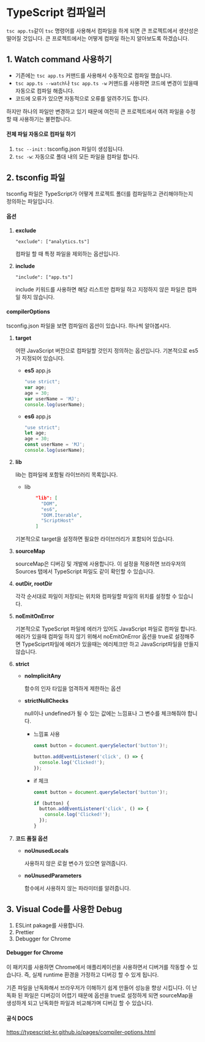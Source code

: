 # TypeScript 컴파일러

`tsc app.ts`같이 `tsc` 명령어를 사용해서 컴파일을 하게 되면 큰 프로젝트에서 생산성은 떨어질 것입니다. 큰 프로젝트에서는 어떻게 컴파일 하는지 알아보도록 하겠습니다.

## 1. Watch command 사용하기

* 기존에는 `tsc app.ts` 커맨드를 사용해서 수동적으로 컴파일 했습니다.
* `tsc app.ts --watch`나 `tsc app.ts -w` 커맨드를 사용하면 코드에 변경이 있을때 자동으로 컴파일 해줍니다.
* 코드에 오류가 있으면 자동적으로 오류를 알려주기도 합니다.

하지만 하나의 파일만 변경하고 있기 때문에 여전히 큰 프로젝트에서 여려 파일을 수정할 때 사용하기는 불편합니다.

#### 전체 파일 자동으로 컴파일 하기

1. `tsc --init` : tsconfig.json 파일이 생성됩니다.
2. `tsc -w`: 자동으로 폴대 내의 모든 파일을 컴파일 합니다.

## 2. tsconfig 파일

tsconfig 파일은 TypeScript가 어떻게 프로젝트 폴더를 컴파일하고 관리해야하는지 정의하는 파일입니다.

#### 옵션

1. **exclude**

   `"exclude": ["analytics.ts"]`

   컴파일 할 때 특정 파일을 제외하는 옵션입니다.

2. **include**

   `"include": ["app.ts"]`

   include 키워드를 사용하면 해당 리스트만 컴파일 하고 지정하지 않은 파일은 컴파일 하지 않습니다.

#### compilerOptions

tsconfig.json 파일을 보면 컴파일러 옵션이 있습니다. 하나씩 알아봅시다.

1. **target**

   어떤 JavaScript 버전으로 컴파일할 것인지 정의하는 옵션입니다. 기본적으로 es5가 지정되어 있습니다.

   * **es5** app.js

     ```javascript
     "use strict";
     var age;
     age = 30;
     var userName = 'MJ';
     console.log(userName);
     
     ```

   * **es6** app.js

     ```javascript
     "use strict";
     let age;
     age = 30;
     const userName = 'MJ';
     console.log(userName);
     
     ```

2. **lib**

   lib는 컴파일에 포함될 라이브러리 목록입니다. 

   * lib

     ```json
         "lib": [
           "DOM",
           "es6",
           "DOM.Iterable",
           "ScriptHost"
         ] 
     ```

   기본적으로 target을 설정하면 필요한 라이브러리가 포함되어 있습니다.

3. **sourceMap**

   sourceMap은 디버깅 및 개발에 사용합니다. 이 설정을 적용하면 브라우저의 Sources 탭에서 TypeScript 파일도 같이 확인할 수 있습니다.

4. **outDir, rootDir**

   각각 순서대로 파일이 저장되는 위치와 컴파일할 파일의 위치를 설정할 수 있습니다.

5. **noEmitOnError**

   기본적으로 TypeScript 파일에 에러가 있어도 JavaScript 파일로 컴파일 합니다. 에러가 있을때 컴파일 하지 않기 위해서 noEmitOnError 옵션을 true로 설정해주면 TypeSciprt파일에 에러가 있을때는 에러체크만 하고 JavaScript파일을 만들지 않습니다.

6. **strict**

   * **noImplicitAny**

     함수의 인자 타입을 엄격하게 제한하는 옵션

   * **strictNullChecks**

     null이나 undefined가 될 수 있는 값에는 느낌표나 그 변수를 체크해줘야 합니다.

     * 느낌표 사용

       ```typescript
       const button = document.querySelector('button')!;
       
       button.addEventListener('click', () => {
         console.log('Clicked!');
       });
       ```

     * if 체크

       ```typescript
       const button = document.querySelector('button')!;
       
       if (button) {
         button.addEventListener('click', () => {
           console.log('Clicked!');
         });
       }
       ```

7. **코드 품질 옵션**

   * **noUnusedLocals**

     사용하지 않은 로컬 변수가 있으면 알려줍니다.

   * **noUnusedParameters**

     함수에서 사용하지 않는 파라미터를 알려줍니다.

## 3. Visual Code를 사용한 Debug

1. ESLint pakage를 사용합니다.
2. Prettier
3. Debugger for Chrome

#### Debugger for Chrome

이 패키지를 사용하면 Chrome에서 애플리케이션을 사용하면서 디버거를 작동할 수 있습니다. 즉, 실제 runtime 환경을 가정하고 디버깅 할 수 있게 됩니다.

기존 파일을 난독화해서 브라우저가 이해하기 쉽게 만들어 성능을 향상 시킵니다. 이 난독화 된 파일은 디버깅이 어렵기 때문에 옵션을 true로 설정하게 되면 sourceMap을 생성하게 되고 난독화한 파일과 비교해가며 디버깅 할 수 있습니다.

#### 공식 DOCS

https://typescript-kr.github.io/pages/compiler-options.html


